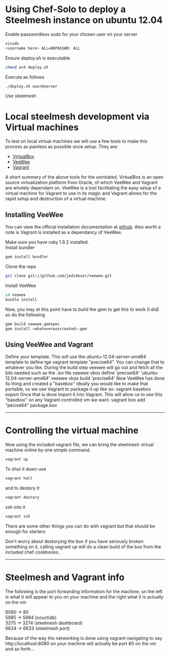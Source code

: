 # Using Chef-Solo to deploy a Steelmesh instance on ubuntu 12.04
Enable passwordless sudo for your chosen user on your server  
```bash
visudo
<username here> ALL=NOPASSWD: ALL
```
Ensure deploy.sh is executable  
```bash
chmod a+X deploy.sh
```
Execute as follows  
```bash
./deploy.sh user@server
```
Use steelmesh

# Local steelmesh development via Virtual machines
To test on local virtual machines we will use a few tools to make this process as painless as possible once setup. They are:
* [VirtualBox](https://www.virtualbox.org/wiki/Downloads)
* [VeeWee](https://github.com/jedi4ever/veewee/)
* [Vagrant](http://vagrantup.com/)

A short summary of the above tools for the unintiated. VirtualBox is an open source virtualization platform from Oracle, of which VeeWee and Vagrant are wholely dependant on. VeeWee is a tool facilitating the easy setup of a virtual machine for Vagrant to use in its magic and Vagrant allows for the rapid setup and destruction of a virtual machine. 

## Installing VeeWee
You can view the official installation documentation at [github](https://github.com/jedi4ever/veewee/blob/master/doc/installation.md).
Also worth a note is Vagrant is installed as a dependancy of VeeWee.

Make sure you have ruby 1.9.2 installed.   
Install bundler    
```bash
gem install bundler
```
Clone the repo  
```bash
git clone git://github.com/jedi4ever/veewee.git
```
Install VeeWee  
```bash
cd veewee
bundle install
```

Now, you may at this point have to build the gem to get this to work (I did) so do the following
```bash
gem build veewee.gemspec
gem install <whateverwascreated>.gem
```

## Using VeeWee and Vagrant
Define your template. This will use the ubuntu-12.04-server-amd64 template to define tge vagrant template "precise64". You can change that to whatever you like. During the build step veewee will go out and fetch all the bits needed such as the .iso file 
    veewee vbox define 'precise64' 'ubuntu-12.04-server-amd64'
    veewee vbox build 'precise64'
Now VeeWee has done its thing and created a "basebox" ideally you would like to make that portable, so we use Vagrant to package it up like so:
      vagrant basebox export
Once that is done import it into Vagrant. This will allow us to use this "basebox" on any Vagrant controlled vm we want.
    vagrant box add "pecise64" package.box

-------------------------------
# Controlling the virtual machine

Now using the included vagrant file, we can bring the steelmesh virtual machine online by one simple command.  

```bash
vagrant up
```
To shut it down use
```bash
vagrant halt
```
and to destory it
```bash
vagrant destory
```
ssh into it
```bash
vagrant ssh
```
There are some other things you can do with vagrant but that should be enough for starters

Don't worry about destorying the box if you have seriously broken something on it, calling vagrant up will do a clean build of the box from the included chef cookbooks.

----------------------------------
# Steelmesh and Vagrant info
The following is the port forwarding information for the machine, on the left is what it will appear to you on your machine and the right what it is actually on the vm

8080 -> 80  
5985 -> 5984 (couchdb)  
3275 -> 3274 (steelmesh dashboard)  
6634 -> 6633 (steelmesh port)  

Because of the way the networking is done using vagrant navigating to say http://localhost:8080 on your machine will actually be port 80 on the vm and so forth...






